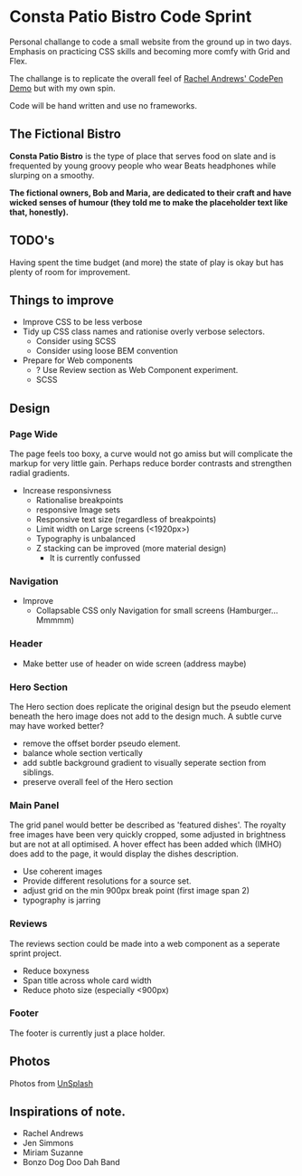 # Consta Patio Bistro Code Sprint
Personal challange to code a small website from the ground up in two days.  Emphasis on practicing CSS skills and becoming more comfy with Grid and Flex.

The challange is to replicate the overall feel of [Rachel Andrews' CodePen Demo](https://codepen.io/jlengstorf/pen/wvaQXEr) but with my own spin.

Code will be hand written and use no frameworks.  

## The Fictional Bistro
__Consta Patio Bistro__ is the type of place that serves food on slate and is frequented by young groovy people who wear Beats headphones while slurping on a smoothy.  

__The fictional owners, Bob and Maria, are dedicated to their craft and have wicked senses of humour (they told me to make the placeholder text like that, honestly).__

## TODO's

Having spent the time budget (and more) the state of play is okay but has plenty of room for improvement.

## Things to improve
* Improve CSS to be less verbose
* Tidy up CSS class names and rationise overly verbose selectors.
    * Consider using SCSS
    * Consider using loose BEM convention
* Prepare for Web components
    * ? Use Review section as Web Component experiment.
    * SCSS

## Design

### Page Wide

The page feels too boxy, a curve would not go amiss but will complicate the markup for very little gain.  Perhaps reduce border contrasts and strengthen radial gradients.

* Increase responsivness
    * Rationalise breakpoints
    * responsive Image sets
    * Responsive text size (regardless of breakpoints)
    * Limit width on Large screens (<1920px>)
    * Typography is unbalanced
    * Z stacking can be improved (more material design)
        * It is currently confussed

### Navigation
* Improve 
    * Collapsable CSS only Navigation for small screens (Hamburger... Mmmmm)

### Header

* Make better use of header on wide screen (address maybe)

### Hero Section
The Hero section does replicate the original design but the pseudo element beneath the hero image does not add to the design much.  A subtle curve may have worked better?

* remove the offset border pseudo element.
* balance whole section vertically
* add subtle background gradient to visually seperate section from siblings.
* preserve overall feel of the Hero section


### Main Panel
The grid panel would better be described as 'featured dishes'.  The royalty free images have been very quickly cropped, some adjusted in brightness but are not at all optimised.  A hover effect has been added which (IMHO) does add to the page, it would display the dishes description.

* Use coherent images
* Provide different resolutions for a source set.
* adjust grid on the min 900px break point (first image span 2)
* typography is jarring

### Reviews

The reviews section could be made into a web component as a seperate sprint project.

* Reduce boxyness
* Span title across whole card width
* Reduce photo size (especially <900px) 

### Footer

The footer is currently just a place holder.

## Photos
Photos from [UnSplash](https://unsplash.com/)


## Inspirations of note.

* Rachel Andrews
* Jen Simmons
* Miriam Suzanne
* Bonzo Dog Doo Dah Band